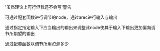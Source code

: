 '虽然理论上可行但我还不会写'警告

可通过配套函数进行调节的node，通过arec进行输入与输出

通过指定指定输入下应当输出的输出来调整此node使其于输入下输出更加偏向调节所期望的输出

通过配套函数以调节所用资源多少

